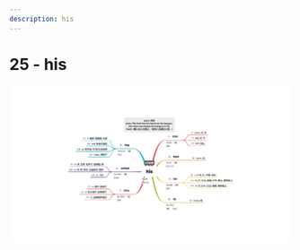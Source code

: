 ```yaml
---
description: his
---
```


# 25 - his



![Image text](https://raw.githubusercontent.com/rulinma/ai-word/master/images/25-his.jpg)


